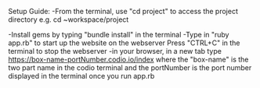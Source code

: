 Setup Guide:
-From the terminal, use "cd project" to access the project directory
  e.g. cd ~workspace/project
  
-Install gems by typing "bundle install" in the terminal
-Type in "ruby app.rb" to start up the website on the webserver
 Press "CTRL+C" in the terminal to stop the webserver
-in your browser, in a new tab type https://box-name-portNumber.codio.io/index where the "box-name" is the two part name in the codio terminal
    and the portNumber is the port number displayed in the terminal once you run app.rb